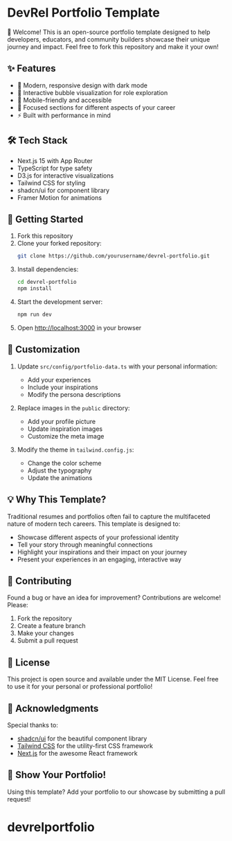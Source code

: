 # DevRel Portfolio Template

👋 Welcome! This is an open-source portfolio template designed to help developers, educators, and community builders showcase their unique journey and impact. Feel free to fork this repository and make it your own!

## ✨ Features

- 🎨 Modern, responsive design with dark mode
- 🔄 Interactive bubble visualization for role exploration
- 📱 Mobile-friendly and accessible
- 🎯 Focused sections for different aspects of your career
- ⚡️ Built with performance in mind

## 🛠 Tech Stack

- Next.js 15 with App Router
- TypeScript for type safety
- D3.js for interactive visualizations
- Tailwind CSS for styling
- shadcn/ui for component library
- Framer Motion for animations

## 🚀 Getting Started

1. Fork this repository
2. Clone your forked repository:
   ```bash
   git clone https://github.com/yourusername/devrel-portfolio.git
   ```
3. Install dependencies:
   ```bash
   cd devrel-portfolio
   npm install
   ```
4. Start the development server:
   ```bash
   npm run dev
   ```
5. Open [http://localhost:3000](http://localhost:3000) in your browser

## 📝 Customization

1. Update `src/config/portfolio-data.ts` with your personal information:
   - Add your experiences
   - Include your inspirations
   - Modify the persona descriptions

2. Replace images in the `public` directory:
   - Add your profile picture
   - Update inspiration images
   - Customize the meta image

3. Modify the theme in `tailwind.config.js`:
   - Change the color scheme
   - Adjust the typography
   - Update the animations

## 💡 Why This Template?

Traditional resumes and portfolios often fail to capture the multifaceted nature of modern tech careers. This template is designed to:

- Showcase different aspects of your professional identity
- Tell your story through meaningful connections
- Highlight your inspirations and their impact on your journey
- Present your experiences in an engaging, interactive way

## 🤝 Contributing

Found a bug or have an idea for improvement? Contributions are welcome! Please:

1. Fork the repository
2. Create a feature branch
3. Make your changes
4. Submit a pull request

## 📄 License

This project is open source and available under the MIT License. Feel free to use it for your personal or professional portfolio!

## 🙏 Acknowledgments

Special thanks to:
- [shadcn/ui](https://ui.shadcn.com/) for the beautiful component library
- [Tailwind CSS](https://tailwindcss.com/) for the utility-first CSS framework
- [Next.js](https://nextjs.org/) for the awesome React framework

## 🌟 Show Your Portfolio!

Using this template? Add your portfolio to our showcase by submitting a pull request!
# devrelportfolio
